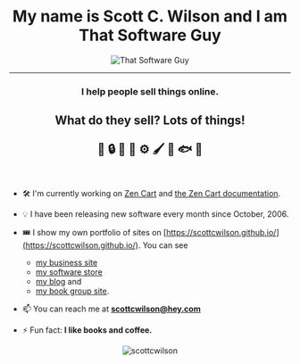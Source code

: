<h1 align="center">My name is Scott C. Wilson and I am That Software Guy</h1>
<div align="center"><img src="https://www.thatsoftwareguy.com/img/site-graphics/logo.png" alt="That Software Guy" /></div>
<hr>
<h3 align="center">I help people sell things online.</h3>

<h2 align="center">
What do they sell?  Lots of things!<br><br>
🐔 
🔒
🌺
🌱
⚙️
🖌️
🥫
🐟
🥩
</h2><br>

-  🛠 I'm currently working on [Zen Cart](https://zen-cart.com) and [the Zen Cart documentation](https://github.com/zencart/documentation). 

- 💡 I have been releasing new software every month since October, 2006.  

- 🎟 I show my own portfolio of sites on [https://scottcwilson.github.io/](https://scottcwilson.github.io/).  You can see 
   - [my business site](https://www.thatsoftwareguy.com/) 
   - [my software store](https://www.thatsoftwareguy.com/store/) 
   - [my blog](https://www.thatsoftwareguy.com/blog/) and 
   - [my book group site](http://www.tampabaybookgroup.org/). 

- 📫 You can reach me at **scottcwilson@hey.com**

- ⚡ Fun fact: **I like books and coffee.**


<p align="center"> <img src="https://github-readme-stats.vercel.app/api?username=scottcwilson&show_icons=true" alt="scottcwilson" /> </p>

